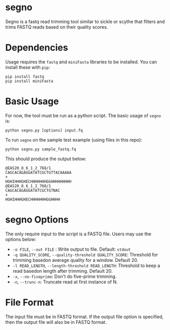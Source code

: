# segno

Segno is a fastq read trimming tool similar to sickle or scythe that filters and trims FASTQ reads based on their quality scores.

# Dependencies

Usage requires the `fastq` and `miniFasta` libraries to be installed. You can install these with `pip`:

```
pip install fastq
pip install miniFasta
```

# Basic Usage

For now, the tool must be run as a python script. The basic usage of `segno` is:

```
python segno.py [options] input.fq
```

To run `segno` on the sample test example (using files in this repo):

```
python segno.py sample_fastq.fq
```

This should produce the output below:

```
@EAS20_8_6_1_2_768/1
CAGCACAGAGGATATCGCTGTTACAAAAA
+
HGHIHHHGHECHHHHHHHGGHHHHHHHHH
@EAS20_8_6_1_2_768/1
CAGCACAGAGGATATCGCTGTNAC
+
HGHIHHHGHECHHHHHHHGGHHHH
```

# segno Options

The only require input to the script is a FASTQ file. Users may use the options below:

* `-o FILE`, `--out FILE` : Write output to file. Default: `stdout`
* `-q QUALITY_SCORE`, `--quality-threshold QUALITY_SCORE`: Threshold for trimming basedon average quality for a window. Default 20.
* `-l READ_LENGTH`, `--length-threshold READ_LENGTH`: Threshold to keep a read basedon length after trimming. Default 20.
* `-x`, `--no-fiveprime`: Don't do five-prime trimming.
* `-n`, `--trunc-n`: Truncate read at first instance of N.

# File Format

The input file must be in FASTQ format. If the output file option is specified, then the output file will also be in FASTQ format.